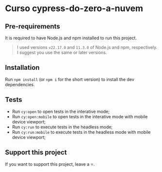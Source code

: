 # Curso cypress-do-zero-a-nuvem

## Pre-requirements

It is required to have Node.js and npm installed to run this project.

> I used versions `v22.17.0` and `11.3.0` of Node.js and npm, respectively. I suggest you use the same or later versions.

## Installation

Run `npm install` (or `npm i` for the short version) to install the dev dependencies.

## Tests

* Run `cy:open` to open tests in the interative mode;
* Run `cy:open:mobile` to open tests in the interative mode with mobile device viewport;
* Run `cy:run` to execute tests in the headless mode;
* Run `cy:run:mobile` to execute tests in the headless mode with mobile device viewport;

## Support this project

If you want to support this project, leave a ⭐.

